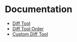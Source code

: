 <!--
GENERATED FILE - DO NOT EDIT
This file was generated by [MarkdownSnippets](https://github.com/SimonCropp/MarkdownSnippets).
Source File: /docs/mdsource/readme.source.md
To change this file edit the source file and then run MarkdownSnippets.
-->

# Documentation

  * [Diff Tool](/docs/diff-tool.md) <!-- include: doc-index. path: /docs/mdsource/doc-index.include.md -->
  * [Diff Tool Order](/docs/diff-tool.order.md)
  * [Custom Diff Tool](/docs/diff-tool.custom.md) <!-- end include: doc-index. path: /docs/mdsource/doc-index.include.md -->
